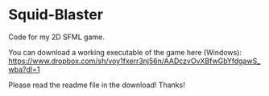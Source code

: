 # Squid-Blaster
Code for my 2D SFML game.

You can download a working executable of the game here (Windows):
https://www.dropbox.com/sh/voy1fxerr3nj56n/AADczvOvXBfwGbYfdgawS_wba?dl=1

Please read the readme file in the download! Thanks!
